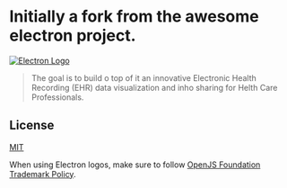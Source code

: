 # Initially a fork from the awesome electron project. 

[![Electron Logo](https://electronjs.org/images/electron-logo.svg)](https://electronjs.org)



> The goal is to build o top of it an innovative Electronic Health Recording (EHR) data visualization and inho sharing for Helth Care Professionals.




## License

[MIT](https://github.com/electron/electron/blob/main/LICENSE)

When using Electron logos, make sure to follow [OpenJS Foundation Trademark Policy](https://openjsf.org/wp-content/uploads/sites/84/2021/01/OpenJS-Foundation-Trademark-Policy-2021-01-12.docx.pdf).
